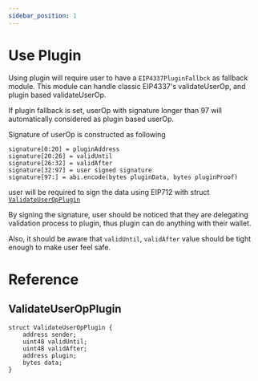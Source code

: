```yaml
---
sidebar_position: 1
---
```


# Use Plugin

Using plugin will require user to have a `EIP4337PluginFallbck` as fallback module. This module can handle classic EIP4337's validateUserOp, and plugin based validateUserOp.

If plugin fallback is set, userOp with signature longer than 97 will automatically considered as plugin based userOp.

Signature of userOp is constructed as following

```
signature[0:20] = pluginAddress
signature[20:26] = validUntil
signature[26:32] = validAfter
signature[32:97] = user signed signature
signature[97:] = abi.encode(bytes pluginData, bytes pluginProof)
```

user will be required to sign the data using EIP712 with struct [`ValidateUserOpPlugin`](#ValidateUserOpPlugin)

By signing the signature, user should be noticed that they are delegating validation process to plugin, thus plugin can do anything with their wallet.

Also, it should be aware that `validUntil`, `validAfter` value should be tight enough to make user feel safe.

# Reference

## ValidateUserOpPlugin

```solidity
struct ValidateUserOpPlugin {
    address sender;
    uint48 validUntil;
    uint48 validAfter;
    address plugin;
    bytes data;
}
```